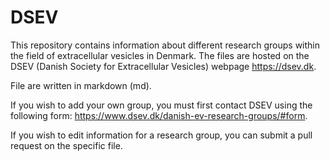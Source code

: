 # DSEV
This repository contains information about different research groups within the field of extracellular vesicles in Denmark. The files are hosted on the DSEV (Danish Society for Extracellular Vesicles) webpage <https://dsev.dk>. 

File are written in markdown (md).

If you wish to add your own group, you must first contact DSEV using the following form: <https://www.dsev.dk/danish-ev-research-groups/#form>.

If you wish to edit information for a research group, you can submit a pull request on the specific file.
